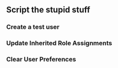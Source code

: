 ## Script the stupid stuff

### Create a test user


### Update Inherited Role Assignments

### Clear User Preferences

